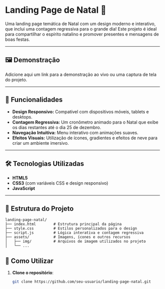 # Landing Page de Natal 🎄  

Uma landing page temática de Natal com um design moderno e interativo, que inclui uma contagem regressiva para o grande dia! Este projeto é ideal para compartilhar o espírito natalino e promover presentes e mensagens de boas festas.

---

## 🖼️ Demonstração  
Adicione aqui um link para a demonstração ao vivo ou uma captura de tela do projeto.

---

## 🚀 Funcionalidades  

- **Design Responsivo:** Compatível com dispositivos móveis, tablets e desktops.  
- **Contagem Regressiva:** Um cronômetro animado para o Natal que exibe os dias restantes até o dia 25 de dezembro.  
- **Navegação Intuitiva:** Menu interativo com animações suaves.  
- **Efeitos Visuais:** Utilização de ícones, gradientes e efeitos de neve para criar um ambiente imersivo.  

---

## 🛠️ Tecnologias Utilizadas  

- **HTML5**  
- **CSS3** (com variáveis CSS e design responsivo)  
- **JavaScript**  

---

## 📂 Estrutura do Projeto  

```plaintext  
landing-page-natal/  
├── index.html        # Estrutura principal da página  
├── style.css         # Estilos personalizados para o design  
├── script.js         # Lógica interativa e contagem regressiva  
├── assets/           # Imagens, ícones e outros recursos  
│   ├── img/          # Arquivos de imagem utilizados no projeto  
│   └── ... 

```
## 📜 Como Utilizar  

1. **Clone o repositório**:  
   ```bash  
   git clone https://github.com/seu-usuario/landing-page-natal.git  
